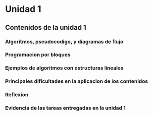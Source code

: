 # Unidad 1

## Contenidos de la unidad 1

### Algoritmos, pseudocodigo, y diagramas de flujo

### Programacion por bloques

### Ejemplos de algoritmos con estructuras lineales

### Principales dificultades en la aplicacion de los contenidos

### Reflexion

### Evidencia de las tareas entregadas en la unidad 1
